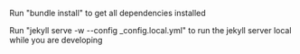 Run "bundle install" to get all dependencies installed

Run "jekyll serve -w --config _config.local.yml" to run the jekyll server local while you are developing

